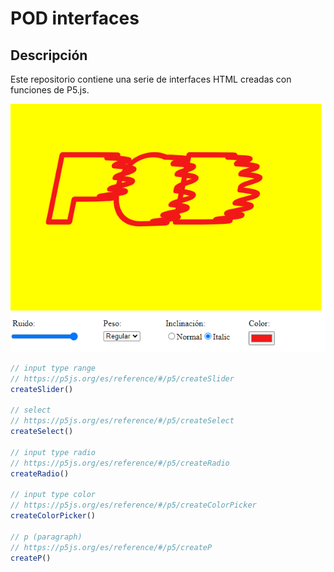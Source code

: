 # POD interfaces
## Descripción
Este repositorio contiene una serie de interfaces HTML creadas con funciones de P5.js. 

![alt text](thumbnail.png)

```js
// input type range
// https://p5js.org/es/reference/#/p5/createSlider
createSlider()

// select
// https://p5js.org/es/reference/#/p5/createSelect
createSelect()

// input type radio
// https://p5js.org/es/reference/#/p5/createRadio
createRadio()      

// input type color
// https://p5js.org/es/reference/#/p5/createColorPicker
createColorPicker()

// p (paragraph)
// https://p5js.org/es/reference/#/p5/createP
createP()           
```
